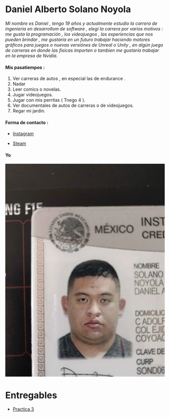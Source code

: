 # Daniel Alberto Solano Noyola

_Mi nombre es Daniel , tengo 19 años y actualmente estudio la carrera de ingenieria en desarrollom de software , elegí la carrera por varios motivos : me gusta la programación , los videojuegos , las experiencias que nos pueden brindar , me gustaría en un futuro trabajar haciendo motores gráficos para juegos o nuevas versiónes de Unreal o Unity , en algún juego de carreras en donde las fisicas importen o tambien me gustaría trabajar en la empresa de Nvidia._


#### Mis pasatiempos :

1. Ver carreras de autos , en especial las de endurance .
2. Nadar 
3. Leer comics o novelas.
4. Jugar videojuegos.
5. Jugar con mis perritas ( Tnego 4 ).
6. Ver documentales de autos de carreras o de videojuegos.
7. Regar mi jardin.

#### Forma de contacto : 
- [Instagram](https://www.instagram.com/ares499p?igsh=MWd1NXExcWxsamg5NA==)

- [Steam](https://steamcommunity.com/profiles/76561199791529419/)

#### Yo
![alt text](./ASSETS/image-3.png)

# Entregables 
- [Practica 3](./mds/etiquetas.md)